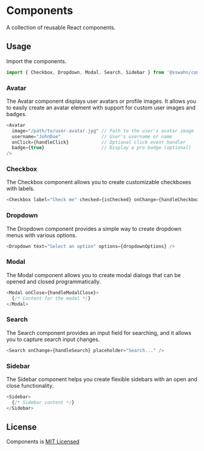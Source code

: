 # Components  
A collection of reusable React components.  

<!--
## Installation

To use these components in your React project, you can install this library via npm.

```bash
npm install @sswahn/components
```  
-->

## Usage
Import the components.
```javascript
import { Checkbox, Dropdown, Modal, Search, Sidebar } from '@sswahn/components'
```  

### Avatar
The Avatar component displays user avatars or profile images. It allows you to easily create an avatar element with support for custom user images and badges.
```javascript
<Avatar
  image="/path/to/user-avatar.jpg" // Path to the user's avatar image
  username="JohnDoe"               // User's username or name
  onClick={handleClick}            // Optional click event handler
  badge={true}                     // Display a pro badge (optional)
/>
```  

### Checkbox
The Checkbox component allows you to create customizable checkboxes with labels.  
```javascript
<Checkbox label="Check me" checked={isChecked} onChange={handleCheckboxChange} />
```  

### Dropdown
The Dropdown component provides a simple way to create dropdown menus with various options.  
```javascript
<Dropdown text="Select an option" options={dropdownOptions} />
```  

### Modal
The Modal component allows you to create modal dialogs that can be opened and closed programmatically.  
```javascript
<Modal onClose={handleModalClose}>
  {/* Content for the modal */}
</Modal>
```  

### Search
The Search component provides an input field for searching, and it allows you to capture search input changes.  
```javascript
<Search onChange={handleSearch} placeholder="Search..." />
```  

### Sidebar
The Sidebar component helps you create flexible sidebars with an open and close functionality.  
```javascript
<Sidebar>
  {/* Sidebar content */}
</Sidebar>
```  

## License
Components is [MIT Licensed](https://github.com/sswahn/components/blob/main/LICENSE)
